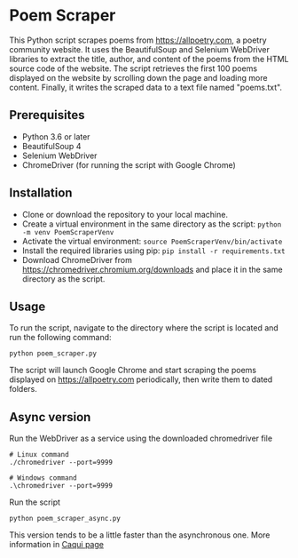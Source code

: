 # Poem Scraper

This Python script scrapes poems from https://allpoetry.com, a poetry community website. It uses the BeautifulSoup and Selenium WebDriver libraries to extract the title, author, and content of the poems from the HTML source code of the website. The script retrieves the first 100 poems displayed on the website by scrolling down the page and loading more content. Finally, it writes the scraped data to a text file named "poems.txt".

## Prerequisites

- Python 3.6 or later
- BeautifulSoup 4
- Selenium WebDriver
- ChromeDriver (for running the script with Google Chrome)

## Installation

- Clone or download the repository to your local machine.
- Create a virtual environment in the same directory as the script: `python -m venv PoemScraperVenv`
- Activate the virtual environment: `source PoemScraperVenv/bin/activate`
- Install the required libraries using pip: `pip install -r requirements.txt`
- Download ChromeDriver from https://chromedriver.chromium.org/downloads and place it in the same directory as the script.

## Usage

To run the script, navigate to the directory where the script is located and run the following command:

```
python poem_scraper.py
```

The script will launch Google Chrome and start scraping the poems displayed on https://allpoetry.com periodically, then write them to dated folders.

## Async version
Run the WebDriver as a service using the downloaded chromedriver file
```
# Linux command
./chromedriver --port=9999

# Windows command
.\chromedriver --port=9999
``` 
Run the script

```
python poem_scraper_async.py
```
This version tends to be a little faster than the asynchronous one.
More information in [Caqui page](https://pypi.org/project/caqui/#description)

